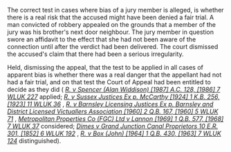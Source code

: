 The correct test in cases where bias of a jury member is alleged, is whether there is a real risk that the accused might have been denied a fair trial. A man convicted of robbery appealed on the grounds that a member of the jury was his brother's next door neighbour. The jury member in question swore an affidavit to the effect that she had not been aware of the connection until after the verdict had been delivered. The court dismissed the accused's claim that there had been a serious irregularity.

Held, dismissing the appeal, that the test to be applied in all cases of apparent bias is whether there was a real danger that the appellant had not had a fair trial, and on that test the Court of Appeal had been entitled to decide as they did ( _[R. v Spencer (Alan Widdison) [1987] A.C. 128, [1986] 7 WLUK 227](https://uk.westlaw.com/Document/I6A8E33E0E42811DA8FC2A0F0355337E9/View/FullText.html?originationContext=document&transitionType=DocumentItem&ppcid=2512296200a34f7593ee6fe7a4163fe7&contextData=(sc.Default))_ applied; _[R. v Sussex Justices Ex p. McCarthy [1924] 1 K.B. 256, [1923] 11 WLUK 36](https://uk.westlaw.com/Document/I6D7D1670E42811DA8FC2A0F0355337E9/View/FullText.html?originationContext=document&transitionType=DocumentItem&ppcid=2512296200a34f7593ee6fe7a4163fe7&contextData=(sc.Default))_ , _[R. v Barnsley Licensing Justices Ex p. Barnsley and District Licensed Victuallers Association [1960] 2 Q.B. 167, [1960] 5 WLUK 71](https://uk.westlaw.com/Document/I330C7491E42811DA8FC2A0F0355337E9/View/FullText.html?originationContext=document&transitionType=DocumentItem&ppcid=2512296200a34f7593ee6fe7a4163fe7&contextData=(sc.Default))_ , _[Metropolitan Properties Co (FGC) Ltd v Lannon [1969] 1 Q.B. 577, [1968] 7 WLUK 37](https://uk.westlaw.com/Document/IF9968660E42711DA8FC2A0F0355337E9/View/FullText.html?originationContext=document&transitionType=DocumentItem&ppcid=2512296200a34f7593ee6fe7a4163fe7&contextData=(sc.Default))_ considered; _[Dimes v Grand Junction Canal Proprietors 10 E.R. 301, [1852] 6 WLUK 192](https://uk.westlaw.com/Document/IBA240980E57111DAB242AFEA6182DD7E/View/FullText.html?originationContext=document&transitionType=DocumentItem&ppcid=2512296200a34f7593ee6fe7a4163fe7&contextData=(sc.Default))_ , _[R. v Box (John) [1964] 1 Q.B. 430, [1963] 7 WLUK 124](https://uk.westlaw.com/Document/I343DA190E42811DA8FC2A0F0355337E9/View/FullText.html?originationContext=document&transitionType=DocumentItem&ppcid=2512296200a34f7593ee6fe7a4163fe7&contextData=(sc.Default))_ distinguished).